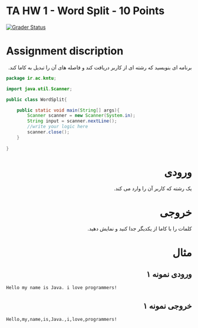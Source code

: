 # TA HW 1 - Word Split - 10 Points

[![Grader Status](https://kntu-grader.herokuapp.com/minimal?repo=tahw1-word-split-starter&id=9731003)](https://kntu-grader.herokuapp.com/minimal?repo=tahw1-word-split-starter&id=9731003)



# Assignment discription

<div dir="rtl" align="right">
برنامه ای بنویسید که رشته ای از کاربر دریافت کند و فاصله های آن را تبدیل به کاما کند.

<div dir="ltr" align="left">

```java
package ir.ac.kntu;

import java.util.Scanner;

public class WordSplit{

    public static void main(String[] args){
        Scanner scanner = new Scanner(System.in);
        String input = scanner.nextLine();
        //write your logic here
        scanner.close();
    }
    
}
```

</div>

# ورودی
یک رشته که کاربر آن را وارد می کند.
# خروجی
کلمات را با کاما از یکدیگر جدا کنید و نمایش دهید.

# مثال

## ورودی نمونه ۱
<div dir="ltr" align="left">

```
Hello my name is Java. i love programmers!
```
</div>

## خروجی نمونه ۱
<div dir="ltr" align="left">

```
Hello,my,name,is,Java.,i,love,programmers!
```
</div>  
  
  
</div>

